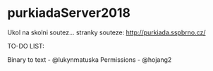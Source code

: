 # purkiadaServer2018
Ukol na skolni soutez...
stranky souteze:
http://purkiada.sspbrno.cz/


TO-DO LIST:

Binary to text  - @lukynmatuska
Permissions     - @hojang2
